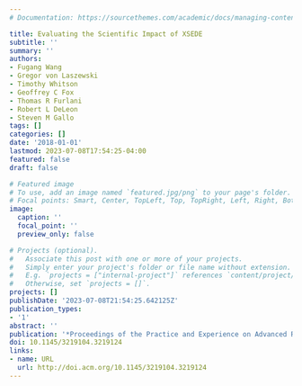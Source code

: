 ```yaml
---
# Documentation: https://sourcethemes.com/academic/docs/managing-content/

title: Evaluating the Scientific Impact of XSEDE
subtitle: ''
summary: ''
authors:
- Fugang Wang
- Gregor von Laszewski
- Timothy Whitson
- Geoffrey C Fox
- Thomas R Furlani
- Robert L DeLeon
- Steven M Gallo
tags: []
categories: []
date: '2018-01-01'
lastmod: 2023-07-08T17:54:25-04:00
featured: false
draft: false

# Featured image
# To use, add an image named `featured.jpg/png` to your page's folder.
# Focal points: Smart, Center, TopLeft, Top, TopRight, Left, Right, BottomLeft, Bottom, BottomRight.
image:
  caption: ''
  focal_point: ''
  preview_only: false

# Projects (optional).
#   Associate this post with one or more of your projects.
#   Simply enter your project's folder or file name without extension.
#   E.g. `projects = ["internal-project"]` references `content/project/deep-learning/index.md`.
#   Otherwise, set `projects = []`.
projects: []
publishDate: '2023-07-08T21:54:25.642125Z'
publication_types:
- '1'
abstract: ''
publication: '*Proceedings of the Practice and Experience on Advanced Research Computing*'
doi: 10.1145/3219104.3219124
links:
- name: URL
  url: http://doi.acm.org/10.1145/3219104.3219124
---
```


